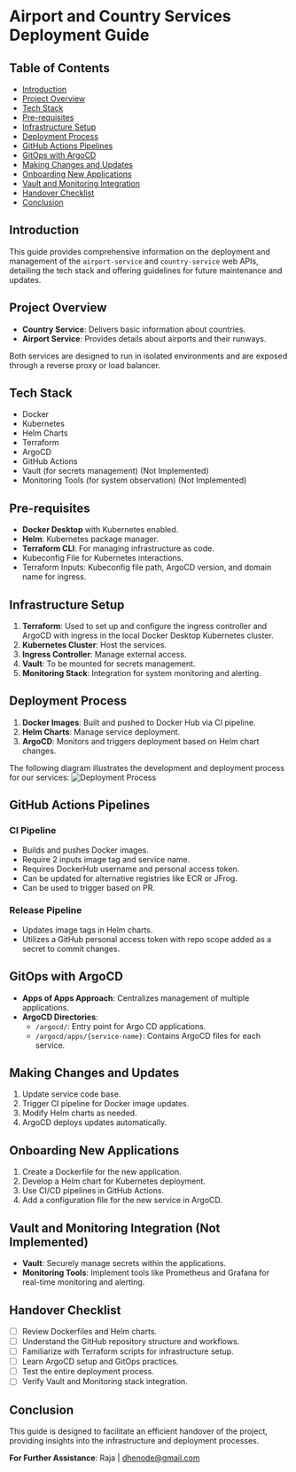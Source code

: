 # Airport and Country Services Deployment Guide

## Table of Contents

- [Introduction](#introduction)
- [Project Overview](#project-overview)
- [Tech Stack](#tech-stack)
- [Pre-requisites](#pre-requisites)
- [Infrastructure Setup](#infrastructure-setup)
- [Deployment Process](#deployment-process)
- [GitHub Actions Pipelines](#github-actions-pipelines)
- [GitOps with ArgoCD](#gitops-with-argocd)
- [Making Changes and Updates](#making-changes-and-updates)
- [Onboarding New Applications](#onboarding-new-applications)
- [Vault and Monitoring Integration](#vault-and-monitoring-integration)
- [Handover Checklist](#handover-checklist)
- [Conclusion](#conclusion)

## Introduction

This guide provides comprehensive information on the deployment and management of the `airport-service` and `country-service` web APIs, detailing the tech stack and offering guidelines for future maintenance and updates.

## Project Overview

- **Country Service**: Delivers basic information about countries.
- **Airport Service**: Provides details about airports and their runways.

Both services are designed to run in isolated environments and are exposed through a reverse proxy or load balancer.

## Tech Stack

- Docker
- Kubernetes
- Helm Charts
- Terraform
- ArgoCD
- GitHub Actions
- Vault (for secrets management) (Not Implemented)
- Monitoring Tools (for system observation) (Not Implemented)

## Pre-requisites

- **Docker Desktop** with Kubernetes enabled.
- **Helm**: Kubernetes package manager.
- **Terraform CLI**: For managing infrastructure as code.
- Kubeconfig File for Kubernetes interactions.
- Terraform Inputs: Kubeconfig file path, ArgoCD version, and domain name for ingress.

## Infrastructure Setup

1. **Terraform**: Used to set up and configure the ingress controller and ArgoCD with ingress in the local Docker Desktop Kubernetes cluster.
2. **Kubernetes Cluster**: Host the services.
3. **Ingress Controller**: Manage external access.
4. **Vault**: To be mounted for secrets management.
5. **Monitoring Stack**: Integration for system monitoring and alerting.

## Deployment Process

1. **Docker Images**: Built and pushed to Docker Hub via CI pipeline.
2. **Helm Charts**: Manage service deployment.
3. **ArgoCD**: Monitors and triggers deployment based on Helm chart changes.

The following diagram illustrates the development and deployment process for our services:
![Deployment Process](./deployment-process.svg)

## GitHub Actions Pipelines

### CI Pipeline

- Builds and pushes Docker images.
- Require 2 inputs image tag and service name. 
- Requires DockerHub username and personal access token.
- Can be updated for alternative registries like ECR or JFrog.
- Can be used to trigger based on PR.

### Release Pipeline

- Updates image tags in Helm charts.
- Utilizes a GitHub personal access token with repo scope added as a secret to commit changes.

## GitOps with ArgoCD

- **Apps of Apps Approach**: Centralizes management of multiple applications.
- **ArgoCD Directories**:
  - `/argocd/`: Entry point for Argo CD applications.
  - `/argocd/apps/{service-name}`: Contains ArgoCD files for each service.

## Making Changes and Updates

1. Update service code base.
2. Trigger CI pipeline for Docker image updates.
3. Modify Helm charts as needed.
4. ArgoCD deploys updates automatically.

## Onboarding New Applications

1. Create a Dockerfile for the new application.
2. Develop a Helm chart for Kubernetes deployment.
3. Use CI/CD pipelines in GitHub Actions.
4. Add a configuration file for the new service in ArgoCD.

## Vault and Monitoring Integration (Not Implemented)

- **Vault**: Securely manage secrets within the applications.
- **Monitoring Tools**: Implement tools like Prometheus and Grafana for real-time monitoring and alerting.

## Handover Checklist

- [ ] Review Dockerfiles and Helm charts.
- [ ] Understand the GitHub repository structure and workflows.
- [ ] Familiarize with Terraform scripts for infrastructure setup.
- [ ] Learn ArgoCD setup and GitOps practices.
- [ ] Test the entire deployment process.
- [ ] Verify Vault and Monitoring stack integration.

## Conclusion

This guide is designed to facilitate an efficient handover of the project, providing insights into the infrastructure and deployment processes.

**For Further Assistance**: Raja | dhenode@gmail.com
